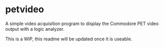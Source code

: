 # petvideo
A simple video acquisition program to display the Commodore PET video output with a logic analyzer.

This is a WIP, this readme will be updated once it is useable.

